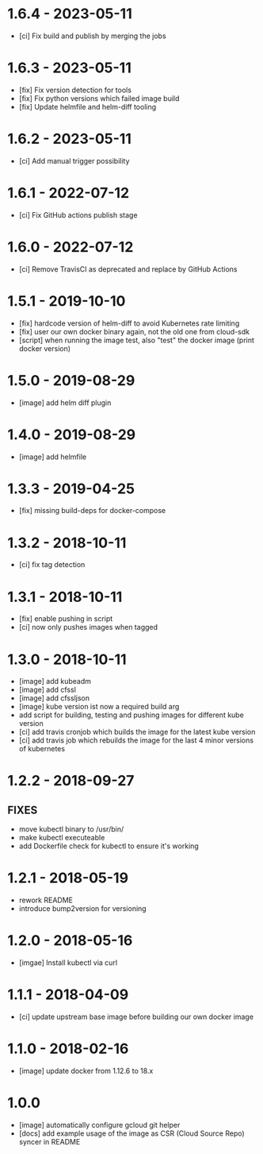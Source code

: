 # 1.6.4 - 2023-05-11

* [ci] Fix build and publish by merging the jobs

# 1.6.3 - 2023-05-11

* [fix] Fix version detection for tools
* [fix] Fix python versions which failed image build
* [fix] Update helmfile and helm-diff tooling

# 1.6.2 - 2023-05-11

* [ci] Add manual trigger possibility

# 1.6.1 - 2022-07-12

* [ci] Fix GitHub actions publish stage

# 1.6.0 - 2022-07-12

* [ci] Remove TravisCI as deprecated and replace by GitHub Actions

# 1.5.1 - 2019-10-10

* [fix] hardcode version of helm-diff to avoid Kubernetes rate limiting
* [fix] user our own docker binary again, not the old one from cloud-sdk
* [script] when running the image test, also "test" the docker image (print docker version)

# 1.5.0 - 2019-08-29

* [image] add helm diff plugin

# 1.4.0 - 2019-08-29

* [image] add helmfile

# 1.3.3 - 2019-04-25

* [fix] missing build-deps for docker-compose

# 1.3.2 - 2018-10-11

* [ci] fix tag detection

# 1.3.1 - 2018-10-11

* [fix] enable pushing in script
* [ci] now only pushes images when tagged

# 1.3.0 - 2018-10-11

* [image] add kubeadm
* [image] add cfssl
* [image] add cfssljson
* [image] kube version ist now a required build arg
* add script for building, testing and pushing images for different kube version
* [ci] add travis cronjob which builds the image for the latest kube version
* [ci] add travis job which rebuilds the image for the last 4 minor versions of kubernetes

# 1.2.2 - 2018-09-27

## FIXES

* move kubectl binary to /usr/bin/
* make kubectl executeable
* add Dockerfile check for kubectl to ensure it's working

# 1.2.1 - 2018-05-19

* rework README
* introduce bump2version for versioning


# 1.2.0 - 2018-05-16

* [imgae] Install kubectl via curl

# 1.1.1 - 2018-04-09

* [ci] update upstream base image before building our own docker image

# 1.1.0 - 2018-02-16

* [image] update docker from 1.12.6 to 18.x


# 1.0.0

* [image] automatically configure gcloud git helper
* [docs] add example usage of the image as CSR (Cloud Source Repo) syncer in README


